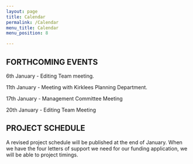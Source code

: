 ```yaml
---
layout: page
title: Calendar
permalink: /Calendar
menu_title: Calendar
menu_position: 8

---
```

## FORTHCOMING EVENTS

6th January - Editing Team meeting.

11th January - Meeting with Kirklees Planning Department.

17th January - Management Committee Meeting

20th January - Editing Team Meeting

## PROJECT SCHEDULE

A revised project schedule will be published at the end of January.  When we have the four letters of support we need for our funding application, we will be able to project timings.

